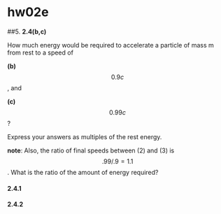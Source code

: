 # **hw02e**

##5.
**2.4(b,c)**

How much energy would be required to accelerate a particle of mass m from rest to a speed of 

**(b)** $$0.9c$$, and 

**(c)** $$0.99c$$? 

Express your answers as multiples of the rest energy.

**note**: 
Also, the ratio of final speeds between (2) and (3) is $$.99/.9=1.1$$.  What is the ratio of the amount of energy required?


#### 2.4.1

#### 2.4.2